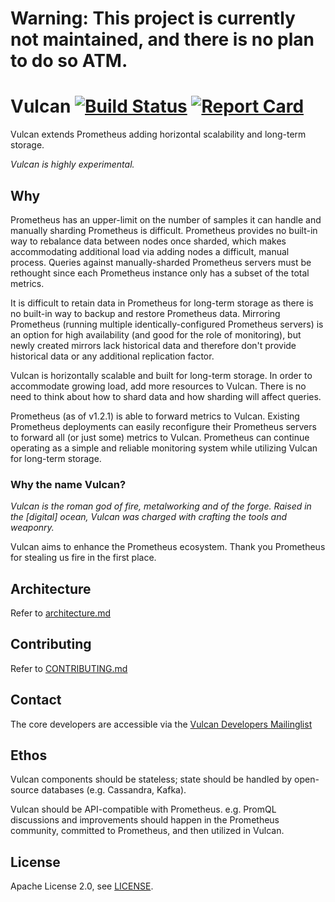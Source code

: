 # Warning: This project is currently not maintained, and there is no plan to do so ATM.

# Vulcan [![Build Status](https://travis-ci.org/digitalocean/vulcan.svg?branch=master)](https://travis-ci.org/digitalocean/vulcan) [![Report Card](https://goreportcard.com/badge/github.com/digitalocean/vulcan)](https://goreportcard.com/report/github.com/digitalocean/vulcan)

Vulcan extends Prometheus adding horizontal scalability and long-term storage.

_Vulcan is highly experimental._

## Why

Prometheus has an upper-limit on the number of samples it can handle and manually sharding Prometheus is difficult. Prometheus provides
no built-in way to rebalance data between nodes once sharded, which makes accommodating additional load via adding nodes a difficult, manual process. Queries
against manually-sharded Prometheus servers must be rethought since each Prometheus instance only has a subset of the total metrics.

It is difficult to retain data in Prometheus for long-term storage as there is no built-in way to backup and restore Prometheus data. Mirroring
Prometheus (running multiple identically-configured Prometheus servers) is an option for high availability (and good for the role of monitoring),
but newly created mirrors lack historical data and therefore don't provide historical data or any additional replication factor.

Vulcan is horizontally scalable and built for long-term storage. In order to accommodate growing load, add more resources to Vulcan. There is no need to think about how to shard
 data and how sharding will affect queries.

Prometheus (as of v1.2.1) is able to forward metrics to Vulcan. Existing Prometheus deployments can easily reconfigure their Prometheus servers to forward all (or just some) metrics
to Vulcan. Prometheus can continue operating as a simple and reliable monitoring system while utilizing Vulcan for long-term storage.

### Why the name Vulcan?

_Vulcan is the roman god of fire, metalworking and of the forge. Raised in the [digital] ocean, Vulcan was charged with crafting the tools and weaponry._

Vulcan aims to enhance the Prometheus ecosystem. Thank you Prometheus for stealing us fire in the first place.

## Architecture

Refer to [architecture.md](architecture.md)

## Contributing

Refer to [CONTRIBUTING.md](CONTRIBUTING.md)

## Contact

The core developers are accessible via the [Vulcan Developers Mailinglist](https://groups.google.com/forum/#!forum/vulcan-developers)

## Ethos

Vulcan components should be stateless; state should be handled by open-source databases (e.g. Cassandra, Kafka).

Vulcan should be API-compatible with Prometheus. e.g. PromQL discussions and improvements should happen in the
Prometheus community, committed to Prometheus, and then utilized in Vulcan.

## License

Apache License 2.0, see [LICENSE](LICENSE).
